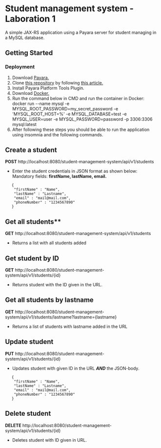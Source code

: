 # Student management system - Laboration 1

A simple JAX-RS application using a Payara server for student managing in a MySQL database.

## Getting Started

### Deployment

1. Download [Payara.](https://www.payara.fish/downloads)
2. Clone [this repository](https://github.com/albindubech/student-management-system)
   by following [this article.](https://docs.github.com/en/repositories/creating-and-managing-repositories/cloning-a-repository)
3. Install Payara Platform Tools Plugin.
5. Download [Docker.](https://www.docker.com/products/docker-desktop)
6. Run the command below in CMD and run the container in Docker: <br/>
   docker run --name mysql -e MYSQL_ROOT_PASSWORD=my_secret_password -e
   'MYSQL_ROOT_HOST=%' -e MYSQL_DATABASE=test -e MYSQL_USER=user -e
   MYSQL_PASSWORD=password -p 3306:3306 mysql:latest
7. After following these steps you should be able to run the application using insomnia and the following commands.


Create a student
- 
**POST** http://localhost:8080/student-management-system/api/v1/students

- Enter the student credentials in JSON format as shown below:
  Mandatory fields: **firstName, lastName, email.**
```
   {
    "firstName" : "Name",
    "lastName" : "Lastname",
    "email" : "mail@mail.com",
    "phoneNumber" : "1234567890"
   }
```


Get all students**
- 
**GET** http://localhost:8080/student-management-system/api/v1/students

- Returns a list with all students added


Get student by ID
-
**GET** http://localhost:8080/student-management-system/api/v1/students/{id}
- Returns student with the ID given in the URL.


Get all students by lastname
-
**GET** http://localhost:8080/student-management-system/api/v1/students/lastname?lastname={lastname}
- Returns a list of students with lastname added in the URL


Update student
- 
**PUT** http://localhost:8080/student-management-system/api/v1/students/{id}
- Updates student with given ID in the URL **_AND_** the JSON-body.

```
   {
    "firstName" : "Name",
    "lastName" : "Lastname",
    "email" : "mail@mail.com",
    "phoneNumber" : "1234567890"
   }
```

Delete student
-  
**DELETE** http://localhost:8080/student-management-system/api/v1/students/{id}
- Deletes student with ID given in URL.
